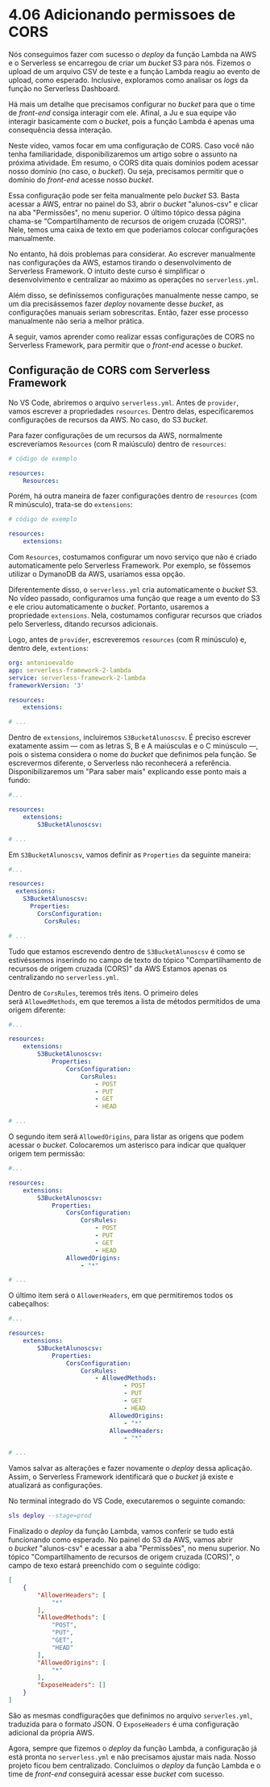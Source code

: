 # 4.06 Adicionando permissoes de CORS

Nós conseguimos fazer com sucesso o _deploy_ da função Lambda na AWS e o Serverless se encarregou de criar um _bucket_ S3 para nós. Fizemos o upload de um arquivo CSV de teste e a função Lambda reagiu ao evento de upload, como esperado. Inclusive, exploramos como analisar os _logs_ da função no Serverless Dashboard.

Há mais um detalhe que precisamos configurar no _bucket_ para que o time de _front-end_ consiga interagir com ele. Afinal, a Ju e sua equipe vão interagir basicamente com o _bucket_, pois a função Lambda é apenas uma consequência dessa interação.

Neste vídeo, vamos focar em uma configuração de CORS. Caso você não tenha familiaridade, disponibilizaremos um artigo sobre o assunto na próxima atividade. Em resumo, o CORS dita quais domínios podem acessar nosso domínio (no caso, o _bucket_). Ou seja, precisamos permitir que o domínio do _front-end_ acesse nosso _bucket_.

Essa configuração pode ser feita manualmente pelo _bucket_ S3. Basta acessar a AWS, entrar no painel do S3, abrir o _bucket_ "alunos-csv" e clicar na aba "Permissões", no menu superior. O último tópico dessa página chama-se "Compartilhamento de recursos de origem cruzada (CORS)". Nele, temos uma caixa de texto em que poderíamos colocar configurações manualmente.

No entanto, há dois problemas para considerar. Ao escrever manualmente nas configurações da AWS, estamos tirando o desenvolvimento de Serverless Framework. O intuito deste curso é simplificar o desenvolvimento e centralizar ao máximo as operações no `serverless.yml`.

Além disso, se definíssemos configurações manualmente nesse campo, se um dia precisássemos fazer _deploy_ novamente desse _bucket_, as configurações manuais seriam sobrescritas. Então, fazer esse processo manualmente não seria a melhor prática.

A seguir, vamos aprender como realizar essas configurações de CORS no Serverless Framework, para permitir que o _front-end_ acesse o _bucket_.

## Configuração de CORS com Serverless Framework

No VS Code, abriremos o arquivo `serverless.yml`. Antes de `provider`, vamos escrever a propriedades `resources`. Dentro delas, especificaremos configurações de recursos da AWS. No caso, do S3 _bucket_.

Para fazer configurações de um recursos da AWS, normalmente escreveríamos `Resources` (com R maiúsculo) dentro de `resources`:

```yml
# código de exemplo

resources:
    Resources:
```

Porém, há outra maneira de fazer configurações dentro de `resources` (com R minúsculo), trata-se do `extensions`:

```yml
# código de exemplo

resources:
    extensions:
```

Com `Resources`, costumamos configurar um novo serviço que não é criado automaticamente pelo Serverless Framework. Por exemplo, se fôssemos utilizar o DymanoDB da AWS, usaríamos essa opção.

Diferentemente disso, o `serverless.yml` cria automaticamente o _bucket_ S3. No vídeo passado, configuramos uma função que reage a um evento do S3 e ele criou automaticamente o _bucket_. Portanto, usaremos a propriedade `extensions`. Nela, costumamos configurar recursos que criados pelo Serverless, ditando recursos adicionais.

Logo, antes de `provider`, escreveremos `resources` (com R minúsculo) e, dentro dele, `extentions`:

```yml
org: antonioevaldo
app: serverless-framework-2-lambda
service: serverless-framework-2-lambda
frameworkVersion: '3'

resources:
    extensions:

# ...
```

Dentro de `extensions`, incluiremos `S3BucketAlunoscsv`. É preciso escrever exatamente assim — com as letras S, B e A maiúsculas e o C minúsculo —, pois o sistema considera o nome do _bucket_ que definimos pela função. Se escrevermos diferente, o Serverless não reconhecerá a referência. Disponibilizaremos um "Para saber mais" explicando esse ponto mais a fundo:

```yml
#... 

resources:
    extensions:
        S3BucketAlunoscsv:

# ...
```

Em `S3BucketAlunoscsv`, vamos definir as `Properties` da seguinte maneira:

```yml
#... 

resources:
  extensions:
    S3BucketAlunoscsv:
      Properties:
        CorsConfiguration:
          CorsRules:

# ...
```

Tudo que estamos escrevendo dentro de `S3BucketAlunoscsv` é como se estivéssemos inserindo no campo de texto do tópico "Compartilhamento de recursos de origem cruzada (CORS)" da AWS Estamos apenas os centralizando no `serverless.yml`.

Dentro de `CorsRules`, teremos três itens. O primeiro deles será `AllowedMethods`, em que teremos a lista de métodos permitidos de uma origem diferente:

```yml
#... 

resources:
    extensions:
        S3BucketAlunoscsv:
            Properties:
                CorsConfiguration:
                    CorsRules:
                        - POST
                        - PUT
                        - GET
                        - HEAD

# ...
```

O segundo item será `AllowedOrigins`, para listar as origens que podem acessar o _bucket_. Colocaremos um asterisco para indicar que qualquer origem tem permissão:

```yml
#... 

resources:
    extensions:
        S3BucketAlunoscsv:
            Properties:
                CorsConfiguration:
                    CorsRules:
                        - POST
                        - PUT
                        - GET
                        - HEAD
                AllowedOrigins:
                    - "*"

# ...
```

O último item será o `AllowerHeaders`, em que permitiremos todos os cabeçalhos:

```yml
#...

resources:
    extensions:
        S3BucketAlunoscsv:
            Properties:
                CorsConfiguration:
                    CorsRules:
                        - AllowedMethods:
                                - POST
                                - PUT
                                - GET
                                - HEAD
                            AllowedOrigins:
                                - "*"
                            AllowedHeaders:
                                - "*"

# ...
```

Vamos salvar as alterações e fazer novamente o _deploy_ dessa aplicação. Assim, o Serverless Framework identificará que o _bucket_ já existe e atualizará as configurações.

No terminal integrado do VS Code, executaremos o seguinte comando:

```lua
sls deploy --stage=prod
```

Finalizado o _deploy_ da função Lambda, vamos conferir se tudo está funcionando como esperado. No painel do S3 da AWS, vamos abrir o _bucket_ "alunos-csv" e acessar a aba "Permissões", no menu superior. No tópico "Compartilhamento de recursos de origem cruzada (CORS)", o campo de texo estará preenchido com o seguinte código:

```json
[
    {
        "AllowerHeaders": [
            "*"
        ],
        "AllowedMethods": [
            "POST",
            "PUT",
            "GET",
            "HEAD"
        ],
        "AllowedOrigins": [
            "*"
        ],
        "ExposeHeaders": []
    }
]
```

São as mesmas condfigurações que definimos no arquivo `serverles.yml`, traduzida para o formato JSON. O `ExposeHeaders` é uma configuração adicional da própria AWS.

Agora, sempre que fizemos o _deploy_ da função Lambda, a configuração já está pronta no `serverless.yml` e não precisamos ajustar mais nada. Nosso projeto ficou bem centralizado. Concluímos o _deploy_ da função Lambda e o time de _front-end_ conseguirá acessar esse _bucket_ com sucesso.